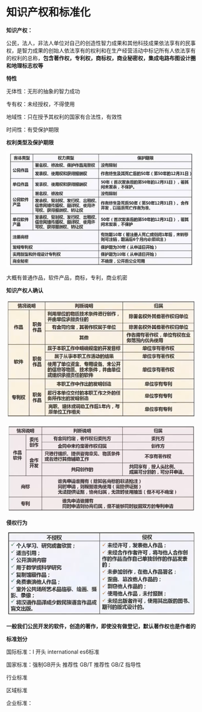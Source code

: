 

# 知识产权和标准化

 

**知识产权：**

公民，法人，非法人单位对自己的创造性智力成果和其他科技成果依法享有的民事权，是智力成果的创始人依法享有的权利和在生产经营活动中标记所有人依法享有的权利的总称，**包含著作权，专利权，商标权，商业秘密权，集成电路布图设计圈和地理标志权等**



**特性**

无体性：无形的抽象的智力成功

专有权：未经授权，不得使用

地域性：只在授予其权利的国家有合法性，有效性

时间性：有受保护期限



**权利类型及保护期限**

![image-20210504214624723](imgs/21-05-04-2/image-20210504214624723.png)

大概有普通作品，软件产品，商标，专利，商业机密

**知识产权人确认**

![image-20210504214838825](imgs/21-05-04-2/image-20210504214838825.png)

![image-20210504214912685](imgs/21-05-04-2/image-20210504214912685.png)

**侵权行为**

![image-20210504214942630](imgs/21-05-04-2/image-20210504214942630.png)

 **一般我们公民开发的软件，创造的著作，即使没有做登记，默认著作权也是作者的**



**标准划分**

国际标准：I 开头 international  es6标准

国家标准：强制GB开头 推荐性 GB/T 推荐性 GB/Z 指导性

行业标准

区域标准

企业标准：